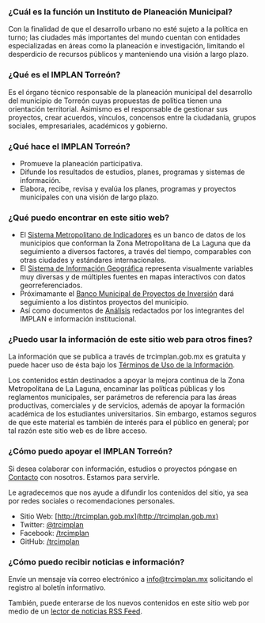 
### ¿Cuál es la función un Instituto de Planeación Municipal?

Con la finalidad de que el desarrollo urbano no esté sujeto a la política en turno; las ciudades más importantes del mundo cuentan con entidades especializadas en áreas como la planeación e investigación, limitando el desperdicio de recursos públicos y manteniendo una visión a largo plazo.

### ¿Qué es el IMPLAN Torreón?

Es el órgano técnico responsable de la planeación municipal del desarrollo del municipio de Torreón cuyas propuestas de política tienen una orientación territorial. Asimismo es el responsable de gestionar sus proyectos, crear acuerdos, vínculos, concensos entre la ciudadanía, grupos sociales, empresariales, académicos y gobierno.

### ¿Qué hace el IMPLAN Torreón?

* Promueve la planeación participativa.
* Difunde los resultados de estudios, planes, programas y sistemas de información.
* Elabora, recibe, revisa y evalúa los planes, programas y proyectos municipales con una visión de largo plazo.

### ¿Qué puedo encontrar en este sitio web?

* El [Sistema Metropolitano de Indicadores](../smi/introduccion.html) es un banco de datos de los municipios que conforman la Zona Metropolitana de La Laguna que da seguimiento a diversos factores, a través del tiempo, comparables con otras ciudades y estándares internacionales.
* El [Sistema de Información Geográfica](../sig/introduccion.html) representa visualmente variables muy diversas y de múltiples fuentes en mapas interactivos con datos georreferenciados.
* Próximamante el [Banco Municipal de Proyectos de Inversión](../proyectos/introduccion.html) dará seguimiento a los distintos proyectos del municipio.
* Así como documentos de [Análisis](../blog/index.html) redactados por los integrantes del IMPLAN e información institucional.

### ¿Puedo usar la información de este sitio web para otros fines?

La información que se publica a través de trcimplan.gob.mx es gratuita y puede hacer uso de ésta bajo los [Términos de Uso de la Información](../terminos/terminos-informacion.html).

Los contenidos están destinados a apoyar la mejora contínua de la Zona Metropolitana de La Laguna, encaminar las políticas públicas y los reglamentos municipales, ser parámetros de referencia para las áreas productivas, comerciales y de servicios, además de apoyar la formación académica de los estudiantes universitarios. Sin embargo, estamos seguros de que este material es también de interés para el público en general; por tal razón este sitio web es de libre acceso.

### ¿Cómo puedo apoyar el IMPLAN Torreón?

Si desea colaborar con información, estudios o proyectos póngase en [Contacto](../contacto/contacto.html) con nosotros. Estamos para servirle.

Le agradecemos que nos ayude a difundir los contenidos del sitio, ya sea por redes sociales o recomendaciones personales.

* Sitio Web: [http://trcimplan.gob.mx](http://trcimplan.gob.mx)
* Twitter: [@trcimplan](https://twitter.com/trcimplan)
* Facebook: [/trcimplan](https://facebook.com/trcimplan)
* GitHub: [/trcimplan](https://github.com/trcimplan)

### ¿Cómo puedo recibir noticias e información?

Envíe un mensaje vía correo electrónico a [info@trcimplan.mx](mailto:info@trcimplan.mx) solicitando el registro al boletín informativo.

También, puede enterarse de los nuevos contenidos en este sitio web por medio de un [lector de noticias RSS Feed](http://es.wikipedia.org/wiki/Agregador).
